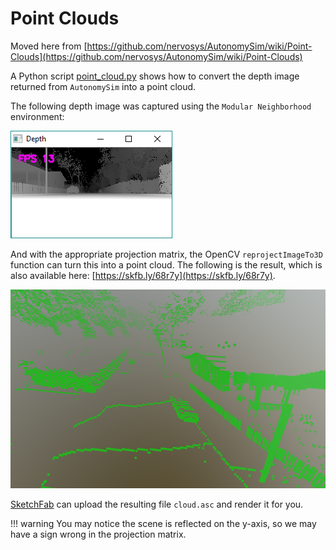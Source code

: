 # Point Clouds

Moved here from [https://github.com/nervosys/AutonomySim/wiki/Point-Clouds](https://github.com/nervosys/AutonomySim/wiki/Point-Clouds)

A Python script [point_cloud.py](https://github.com/nervosys/AutonomySim/blob/main/PythonClient/multirotor/point_cloud.py) shows how to convert the depth image returned from `AutonomySim` into a point cloud.

The following depth image was captured using the `Modular Neighborhood` environment:

![depth](images/depth.png)

And with the appropriate projection matrix, the OpenCV `reprojectImageTo3D` function can turn this into a point cloud. The following is the result, which is also available here: [https://skfb.ly/68r7y](https://skfb.ly/68r7y).

![depth](images/point_cloud.png)

[SketchFab](https://sketchfab.com) can upload the resulting file `cloud.asc` and render it for you.

!!! warning
    You may notice the scene is reflected on the y-axis, so we may have a sign wrong in the projection matrix.
